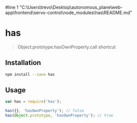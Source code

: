 #line 1 "C:\\Users\\trevo\\Desktop\\autonomous_plane\\web-app\\frontend\\servo-control\\node_modules\\has\\README.md"
# has

> Object.prototype.hasOwnProperty.call shortcut

## Installation

```sh
npm install --save has
```

## Usage

```js
var has = require('has');

has({}, 'hasOwnProperty'); // false
has(Object.prototype, 'hasOwnProperty'); // true
```
